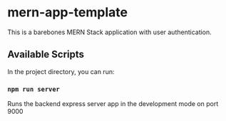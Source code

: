 # mern-app-template

This is a barebones MERN Stack application with user authentication.

## Available Scripts

In the project directory, you can run:

### `npm run server`

Runs the backend express server app in the development mode on port 9000
